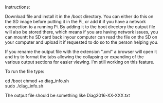 Instructions:


Download file and install it in the /boot directory. You can either do this on the SD image before putting
it in the Pi, or add it if you have a network connection to a running Pi.
By adding it to the boot directory the output file will also be stored there, which means if you are having network issues, 
you can mountt he SD card back inyour computer
can read the file on the  SD on your computer and  upload it if requested to do so to the person helping you.

If you rename the output file with the extension  ".xml" a browser will open it
and try to format the tabs allowing the collapsing or expanding of the various output sections for easier viewing.
I'm still working on this feature. 


To run the file type:

cd /boot
chmod +x diag_info.sh  
sudo ./diag_info.sh

The output file should be something like Diag2016-XX-XXX.txt






